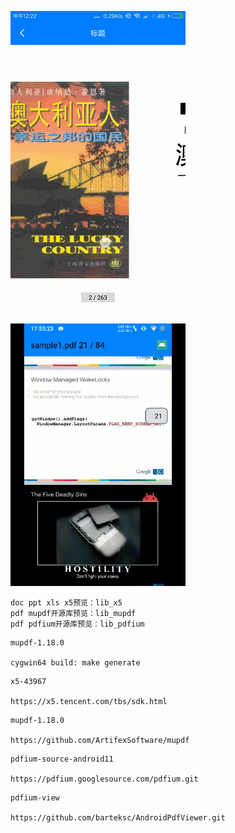 ![image](https://github.com/153437803/MuPDF/blob/master/device1.gif )
![image](https://github.com/153437803/MuPDF/blob/master/device2.gif )

```
doc ppt xls x5预览：lib_x5
pdf mupdf开源库预览：lib_mupdf
pdf pdfium开源库预览：lib_pdfium
```

```
mupdf-1.18.0

cygwin64 build: make generate
```

```
x5-43967

https://x5.tencent.com/tbs/sdk.html
```

```
mupdf-1.18.0

https://github.com/ArtifexSoftware/mupdf
```

```
pdfium-source-android11

https://pdfium.googlesource.com/pdfium.git
```

```
pdfium-view

https://github.com/barteksc/AndroidPdfViewer.git
```

